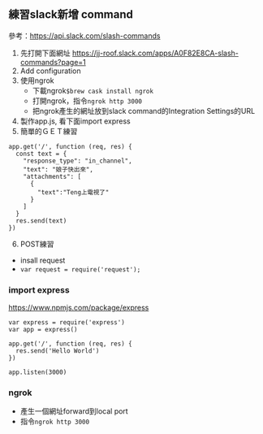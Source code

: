 ## 練習slack新增 command
參考：https://api.slack.com/slash-commands
1. 先打開下面網址
https://jj-roof.slack.com/apps/A0F82E8CA-slash-commands?page=1
2. Add configuration
3. 使用ngrok  
    - 下載ngrok```$brew cask install ngrok```
    - 打開ngrok，指令```ngrok http 3000```
    - 把ngrok產生的網址放到slack command的Integration Settings的URL
4. 製作app.js, 看下面import express
5. 簡單的ＧＥＴ練習
```
app.get('/', function (req, res) {
  const text = {
    "response_type": "in_channel",
    "text": "娘子快出來",
    "attachments": [
      {
        "text":"Teng上電視了"
      }
    ]
  }
  res.send(text)
})
```
6. POST練習
  - insall request
  - ```var request = require('request');```


### import express
https://www.npmjs.com/package/express
```
var express = require('express')
var app = express()

app.get('/', function (req, res) {
  res.send('Hello World')
})

app.listen(3000)
```




### ngrok
- 產生一個網址forward到local port
- 指令```ngrok http 3000```
